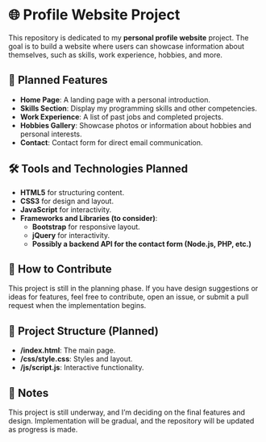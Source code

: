 # 🌐 Profile Website Project

This repository is dedicated to my **personal profile website** project. The goal is to build a website where users can showcase information about themselves, such as skills, work experience, hobbies, and more.

## 🌟 Planned Features

- **Home Page**: A landing page with a personal introduction.
- **Skills Section**: Display my programming skills and other competencies.
- **Work Experience**: A list of past jobs and completed projects.
- **Hobbies Gallery**: Showcase photos or information about hobbies and personal interests.
- **Contact**: Contact form for direct email communication.

## 🛠️ Tools and Technologies Planned

- **HTML5** for structuring content.
- **CSS3** for design and layout.
- **JavaScript** for interactivity.
- **Frameworks and Libraries (to consider)**:
  - **Bootstrap** for responsive layout.
  - **jQuery** for interactivity.
  - **Possibly a backend API for the contact form (Node.js, PHP, etc.)**

## 🚀 How to Contribute

This project is still in the planning phase. If you have design suggestions or ideas for features, feel free to contribute, open an issue, or submit a pull request when the implementation begins.

## 📂 Project Structure (Planned)

- **/index.html**: The main page.
- **/css/style.css**: Styles and layout.
- **/js/script.js**: Interactive functionality.

## 📝 Notes

This project is still underway, and I’m deciding on the final features and design. Implementation will be gradual, and the repository will be updated as progress is made.
